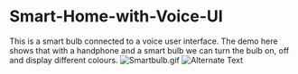 # Smart-Home-with-Voice-UI
This is a smart bulb connected to a voice user interface. The demo here shows that with a handphone and a smart bulb we can turn the bulb on, off and display different colours.
![Smartbulb.gif](smartbulb.gif)
<img src="" alt="Alternate Text" /></a>
